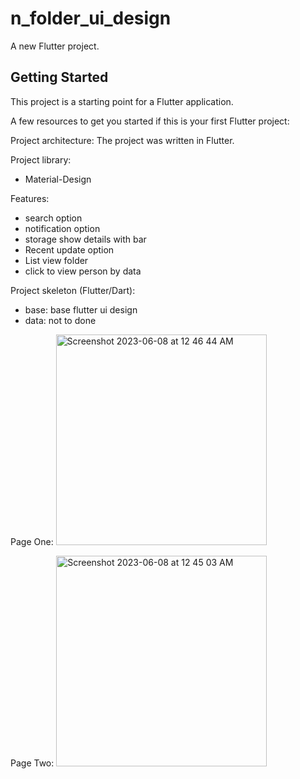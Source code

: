 # n_folder_ui_design

A new Flutter project.

## Getting Started

This project is a starting point for a Flutter application.

A few resources to get you started if this is your first Flutter project:

Project architecture:
The project was written in Flutter. 

Project library:
- Material-Design

Features:
- search option 
- notification option 
- storage show details with bar
- Recent update option
- List view folder 
- click to view person by data 

Project skeleton (Flutter/Dart):
- base: base flutter ui design 
- data: not to done 

Page One: 
<img width="337" alt="Screenshot 2023-06-08 at 12 46 44 AM" src="https://github.com/Nayemuzzaman/Nfolder_ui/assets/12158468/c613a82a-41a3-47d3-8a60-edc55d781bab">

Page Two: 
<img width="337" alt="Screenshot 2023-06-08 at 12 45 03 AM" src="https://github.com/Nayemuzzaman/Nfolder_ui/assets/12158468/46ba0dca-6cd6-428e-b6c1-e29c4077704b">
